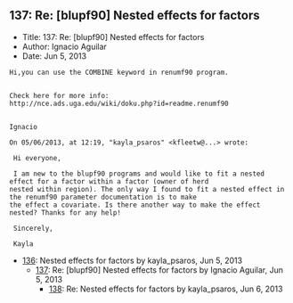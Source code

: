 ## 137: Re: [blupf90] Nested effects for factors

- Title: 137: Re: [blupf90] Nested effects for factors
- Author: Ignacio Aguilar
- Date: Jun 5, 2013

```
Hi,you can use the COMBINE keyword in renumf90 program. 


Check here for more info:
http://nce.ads.uga.edu/wiki/doku.php?id=readme.renumf90


Ignacio 

On 05/06/2013, at 12:19, "kayla_psaros" <kfleetw@...> wrote:

 Hi everyone,

 I am new to the blupf90 programs and would like to fit a nested effect for a factor within a factor (owner of herd
nested within region). The only way I found to fit a nested effect in the renumf90 parameter documentation is to make
the effect a covariate. Is there another way to make the effect nested? Thanks for any help!

 Sincerely,

 Kayla
```

- [136](0136.md): Nested effects for factors by kayla_psaros, Jun 5, 2013
    - [137](0137.md): Re: [blupf90] Nested effects for factors by Ignacio Aguilar, Jun 5, 2013
        - [138](0138.md): Re: Nested effects for factors by kayla_psaros, Jun 6, 2013
